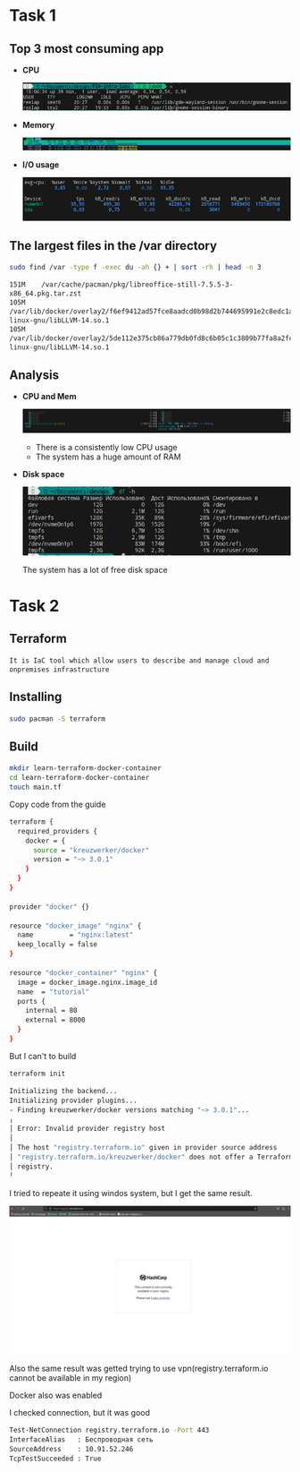 # Task 1

## Top 3 most consuming app
    
- **CPU**

    ![Alt text](image.png)

- **Memory**

    ![Alt text](image-1.png)

- **I/O usage**

    ![Alt text](image-2.png)

## The largest files in the /var directory

```sh
sudo find /var -type f -exec du -ah {} + | sort -rh | head -n 3   
```                              
         
    151M    /var/cache/pacman/pkg/libreoffice-still-7.5.5-3-x86_64.pkg.tar.zst
    105M    /var/lib/docker/overlay2/f6ef9412ad57fce8aadcd0b98d2b744695991e2c8edc1a5b22cac81b0b82768f/merged/usr/lib/x86_64-linux-gnu/libLLVM-14.so.1
    105M    /var/lib/docker/overlay2/5de112e375cb86a779db0fd8c6b05c1c3809b77fa8a2fcc7ac8d214ac40733a2/diff/usr/lib/x86_64-linux-gnu/libLLVM-14.so.1

## Analysis

- **CPU and Mem**

    ![Alt text](image-3.png)

    - There is a consistently low CPU usage
    - The system has a huge amount of RAM

- **Disk space**

    ![Alt text](image-4.png)
    
    The system has a lot of free disk space

# Task 2

## Terraform

    It is IaC tool which allow users to describe and manage cloud and onpremises infrastructure

## Installing

```sh
sudo pacman -S terraform   
```

## Build

```sh
mkdir learn-terraform-docker-container
cd learn-terraform-docker-container
touch main.tf
```

Copy code from the guide

```sh
terraform {
  required_providers {
    docker = {
      source = "kreuzwerker/docker"
      version = "~> 3.0.1"
    }
  }
}

provider "docker" {}

resource "docker_image" "nginx" {
  name         = "nginx:latest"
  keep_locally = false
}

resource "docker_container" "nginx" {
  image = docker_image.nginx.image_id
  name  = "tutorial"
  ports {
    internal = 80
    external = 8000
  }
}
```

But I can't to build

```sh
terraform init
```

```sh
Initializing the backend...
Initializing provider plugins...
- Finding kreuzwerker/docker versions matching "~> 3.0.1"...
╷
│ Error: Invalid provider registry host
│ 
│ The host "registry.terraform.io" given in provider source address
│ "registry.terraform.io/kreuzwerker/docker" does not offer a Terraform provider
│ registry.
╵
```

I tried to repeate it using windos system, but I get the same result. 

![Alt text](image-5.png)

Also the same result was getted trying to use vpn(registry.terraform.io cannot be available in my region)

Docker also was enabled

I checked connection, but it was good

```sh
Test-NetConnection registry.terraform.io -Port 443                                                                                                                                                                                                                                                      ComputerName     : registry.terraform.io                                                     RemoteAddress    : 18.245.60.36                                                              RemotePort       : 443                                                                       
InterfaceAlias   : Беспроводная сеть
SourceAddress    : 10.91.52.246
TcpTestSucceeded : True
```